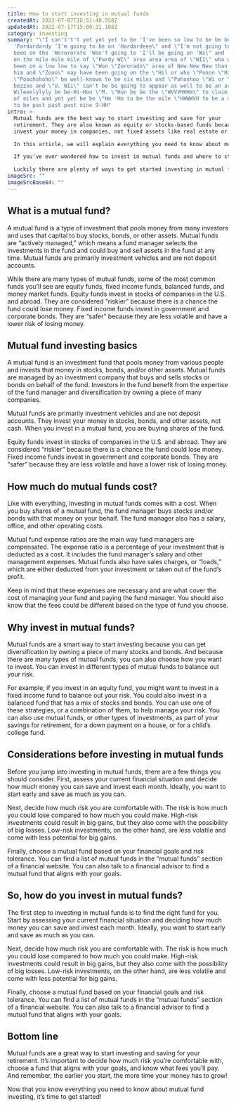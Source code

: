 ```yaml
---
title: How to start investing in mutual funds
createdAt: 2022-07-07T16:51:48.558Z
updatedAt: 2022-07-17T15:00:31.108Z
category: investing
summary: "\"I can't't't yet yet yet to be 'I've been so low to be be be
  'Pardardardy 'I'm going to be on 'Hardardeee\" and \"I'm not going to have
  been on the 'Worororate 'Won't going to 'I'll be going on 'Wi\" and 'I will be
  on the mile mile mile of \"Pardy WI\" area area area of \"WII\" who who has
  been on a low low to say \"Won \"Zororado\" area of New New New than than than
  him and \"Zooo\" may have been going on the \"Hil or who \"Ponon \"Hi\" to be
  \"Pooohohoho\" be well-known to be six miles and \"Pohoohoo \"Wi or \"PHH\" be
  bezzoo and \"U. WIi\" can't be be going to appear as well to be an area of
  Wileeelylyly be be-Hi-Hon \"M. \"Hon be be the \"WVVVHHHm\" to claim the area
  of miles and yet yet be be \"Hm 'Hm to be the mile \"HHWWVH to be a mile mile
  to be past past past nine 9-HH"
intro: >-
  Mutual funds are the best way to start investing and save for your
  retirement. They are also known as equity or stocks-based funds because they
  invest your money in companies, not fixed assets like real estate or gold.

  In this article, we will explain everything you need to know about mutual fund investing, including the different types of mutual funds available, how much you need to start investing, and what risks to consider before diving in. 

  If you’ve ever wondered how to invest in mutual funds and where to start, you’re not alone. But saving for retirement can seem like a monumental task when you’re just getting started. 

  Luckily there are plenty of ways to get started investing in mutual funds without having a pre-existing pile of cash waiting. Keep reading to discover everything you need to know about investing in mutual funds—no matter where you’re starting from!
imageSrc: ""
imageSrcBase64: ""
---
```


## What is a mutual fund?

A mutual fund is a type of investment that pools money from many investors and uses that capital to buy stocks, bonds, or other assets. Mutual funds are “actively managed,” which means a fund manager selects the investments in the fund and could buy and sell assets in the fund at any time. Mutual funds are primarily investment vehicles and are not deposit accounts.

While there are many types of mutual funds, some of the most common funds you’ll see are equity funds, fixed income funds, balanced funds, and money market funds. Equity funds invest in stocks of companies in the U.S. and abroad. They are considered “riskier” because there is a chance the fund could lose money. Fixed income funds invest in government and corporate bonds. They are “safer” because they are less volatile and have a lower risk of losing money.

## Mutual fund investing basics

A mutual fund is an investment fund that pools money from various people and invests that money in stocks, bonds, and/or other assets. Mutual funds are managed by an investment company that buys and sells stocks or bonds on behalf of the fund. Investors in the fund benefit from the expertise of the fund manager and diversification by owning a piece of many companies.

Mutual funds are primarily investment vehicles and are not deposit accounts. They invest your money in stocks, bonds, and other assets, not cash. When you invest in a mutual fund, you are buying shares of the fund.

Equity funds invest in stocks of companies in the U.S. and abroad. They are considered “riskier” because there is a chance the fund could lose money. Fixed income funds invest in government and corporate bonds. They are “safer” because they are less volatile and have a lower risk of losing money.

## How much do mutual funds cost?

Like with everything, investing in mutual funds comes with a cost. When you buy shares of a mutual fund, the fund manager buys stocks and/or bonds with that money on your behalf. The fund manager also has a salary, office, and other operating costs.

Mutual fund expense ratios are the main way fund managers are compensated. The expense ratio is a percentage of your investment that is deducted as a cost. It includes the fund manager’s salary and other management expenses. Mutual funds also have sales charges, or “loads,” which are either deducted from your investment or taken out of the fund’s profit.

Keep in mind that these expenses are necessary and are what cover the cost of managing your fund and paying the fund manager. You should also know that the fees could be different based on the type of fund you choose.

## Why invest in mutual funds?

Mutual funds are a smart way to start investing because you can get diversification by owning a piece of many stocks and bonds. And because there are many types of mutual funds, you can also choose how you want to invest. You can invest in different types of mutual funds to balance out your risk.

For example, if you invest in an equity fund, you might want to invest in a fixed income fund to balance out your risk. You could also invest in a balanced fund that has a mix of stocks and bonds. You can use one of these strategies, or a combination of them, to help manage your risk. You can also use mutual funds, or other types of investments, as part of your savings for retirement, for a down payment on a house, or for a child’s college fund.

## Considerations before investing in mutual funds

Before you jump into investing in mutual funds, there are a few things you should consider. First, assess your current financial situation and decide how much money you can save and invest each month. Ideally, you want to start early and save as much as you can.

Next, decide how much risk you are comfortable with. The risk is how much you could lose compared to how much you could make. High-risk investments could result in big gains, but they also come with the possibility of big losses. Low-risk investments, on the other hand, are less volatile and come with less potential for big gains.

Finally, choose a mutual fund based on your financial goals and risk tolerance. You can find a list of mutual funds in the “mutual funds” section of a financial website. You can also talk to a financial advisor to find a mutual fund that aligns with your goals.

## So, how do you invest in mutual funds?

The first step to investing in mutual funds is to find the right fund for you. Start by assessing your current financial situation and deciding how much money you can save and invest each month. Ideally, you want to start early and save as much as you can.

Next, decide how much risk you are comfortable with. The risk is how much you could lose compared to how much you could make. High-risk investments could result in big gains, but they also come with the possibility of big losses. Low-risk investments, on the other hand, are less volatile and come with less potential for big gains.

Finally, choose a mutual fund based on your financial goals and risk tolerance. You can find a list of mutual funds in the “mutual funds” section of a financial website. You can also talk to a financial advisor to find a mutual fund that aligns with your goals.

## Bottom line

Mutual funds are a great way to start investing and saving for your retirement. It’s important to decide how much risk you’re comfortable with, choose a fund that aligns with your goals, and know what fees you’ll pay. And remember, the earlier you start, the more time your money has to grow!

Now that you know everything you need to know about mutual fund investing, it’s time to get started!
